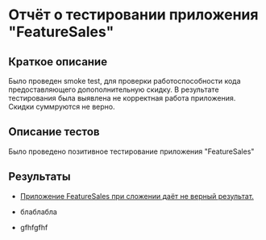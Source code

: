 # Отчёт о тестировании приложения "FeatureSales"

## Краткое описание

Было проведен smoke test, для проверки работоспособности кода предоставляющего допополнительную скидку. 
В результате тестирования была выявлена не корректная работа приложения. Скидки суммруются не верно. 

## Описание тестов

Было проведено позитивное тестирование приложения "FeatureSales"

## Результаты

 * [Приложение FeatureSales при сложении даёт не верный результат.](https://github.com/skirios/homework_jawa2.2/issues/1)

 * блаблабла
 * gfhfgfhf
